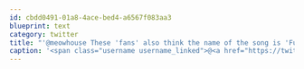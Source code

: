 ```yaml
---
id: cbdd0491-01a8-4ace-bed4-a6567f083aa3
blueprint: text
category: twitter
title: "'@meowhouse These 'fans' also think the name of the song is 'Fuck You Like An Animal' and that TR did a great cover of a Johnny Cash song"
caption: '<span class="username username_linked">@<a href="https://twitter.com/meowhouse" title="meowhouse">meowhouse</a></span> These ''fans'' also think the name of the song is ''Fuck You Like An Animal'' and that TR did a great cover of a Johnny Cash song'
---
```

